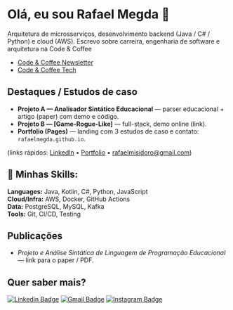 # Olá, eu sou Rafael Megda 👋

Arquitetura de microsserviços, desenvolvimento backend (Java / C# / Python) e cloud (AWS). Escrevo sobre carreira, engenharia de software e arquitetura na Code & Coffee

- [Code & Coffee Newsletter](https://www.linkedin.com/newsletters/7057736334987141121/)
- [Code & Coffee Tech](https://medium.com/@rafaelmisidoro)


## Destaques / Estudos de caso
- **Projeto A — Analisador Sintático Educacional** — parser educacional + artigo (paper) com demo e código.  
- **Projeto B — [Game-Rogue-Like]** — full-stack, demo online (link).  
- **Portfolio (Pages)** — landing com 3 estudos de caso e contato: `rafaelmegda.github.io`.

(links rápidos: [LinkedIn](sua-url) • [Portfolio](https://rafaelmegda.github.io) • rafaelmisidoro@gmail.com)


## 🚀 Minhas Skills:
**Languages:** Java, Kotlin, C#, Python, JavaScript  
**Cloud/Infra:** AWS, Docker, GitHub Actions  
**Data:** PostgreSQL, MySQL, Kafka  
**Tools:** Git, CI/CD, Testing


## Publicações
- *Projeto e Análise Sintática de Linguagem de Programação Educacional* — link para o paper / PDF.


## Quer saber mais?
[![Linkedin Badge](https://img.shields.io/badge/-LinkedIn-blue?style=flat-square&logo=Linkedin&logoColor=white&link=https://www.linkedin.com/in/rafaelmegda/)](https://www.linkedin.com/in/rafaelmegda/)
[![Gmail Badge](https://img.shields.io/badge/-Gmail-c14438?style=flat-square&logo=Gmail&logoColor=white&link=mailto:rafaelmegda@gmail.com)](mailto:rafaelmisidoro@gmail.com)
[![Instagram Badge](https://img.shields.io/badge/-Instagram-E4405F?style=flat-square&logo=Instagram&logoColor=white&link=https://www.instagram.com/megdarafael)](https://www.instagram.com/megdarafael)

